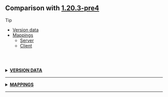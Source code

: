 ## Comparison with [1.20.3-pre4](https://github.com/PixiGeko/Minecraft-generated-data/tree/1.20.3-pre4)

> [!TIP]
> - [Version data](#version-data)
> - [Mappings](#mappings)
>   - [Server](#server-mappings)
>   - [Client](#client-mappings)

<br/><br/>
<details><summary><b><ins>VERSION DATA</ins></b><a name="version-data"></a></summary>
<br/>
<table><tr><th></th><th align="left">1.20.3-pre4</th><th>1.20.3-rc1</th></tr><tr><td>World version</td><td><pre>3696</pre></td><td><pre>3697</pre></td></tr><tr><td>Protocol version</td><td><pre>1073741991</pre></td><td><pre>1073741992</pre></td></tr></table>
</details>
<hr/>
<details><summary><b><ins>MAPPINGS</ins></b><a name="mappings"></a></summary>
<br/>
<h2>Server<a name="server-mappings"></a></h2>
<details>
<summary>
Changes
</summary>

```
XXX.protocol.game.ClientboundExplodePacket +1M
```

</details>
<details>
<summary>
net.minecraft.network.protocol.game.ClientboundExplodePacket
</summary>

```diff
- void writeParticle(FriendlyByteBuf,ParticleOptions)
```

</details>
<h2>Client<a name="client-mappings"></a></h2>
<details>
<summary>
Changes
</summary>

```
XXX.protocol.game.ClientboundExplodePacket +1M
```

</details>
<details>
<summary>
net.minecraft.network.protocol.game.ClientboundExplodePacket
</summary>

```diff
- void writeParticle(FriendlyByteBuf,ParticleOptions)
```

</details>
</details>
<hr/>